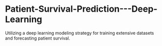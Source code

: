 # Patient-Survival-Prediction---Deep-Learning
Utilizing a deep learning modeling strategy for training extensive datasets and forecasting patient survival.
